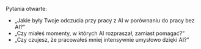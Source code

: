 Pytania otwarte:
- „Jakie były Twoje odczucia przy pracy z AI w porównaniu do pracy bez AI?”
- „Czy miałeś momenty, w których AI rozpraszał, zamiast pomagać?”
- „Czy czujesz, że pracowałeś mniej intensywnie umysłowo dzięki AI?”